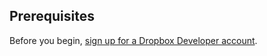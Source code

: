 ## Prerequisites

Before you begin, [sign up for a Dropbox Developer account](https://www.dropbox.com/developers).
